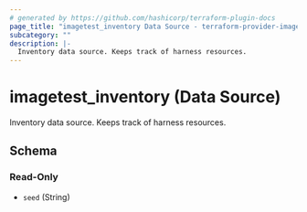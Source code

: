 ```yaml
---
# generated by https://github.com/hashicorp/terraform-plugin-docs
page_title: "imagetest_inventory Data Source - terraform-provider-imagetest"
subcategory: ""
description: |-
  Inventory data source. Keeps track of harness resources.
---
```


# imagetest_inventory (Data Source)

Inventory data source. Keeps track of harness resources.



<!-- schema generated by tfplugindocs -->
## Schema

### Read-Only

- `seed` (String)
